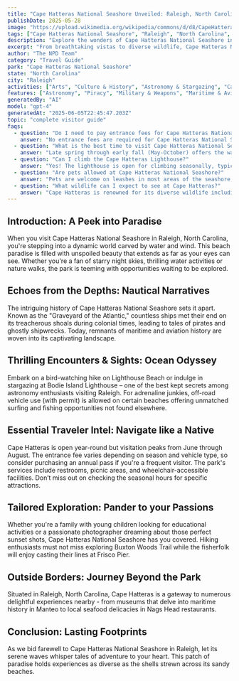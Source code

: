 ```yaml
---
title: "Cape Hatteras National Seashore Unveiled: Raleigh, North Carolinas Natural Wonder"
publishDate: 2025-05-28
image: "https://upload.wikimedia.org/wikipedia/commons/d/d8/CapeHatterasNationalSeashore.JPG"
tags: ["Cape Hatteras National Seashore", "Raleigh", "North Carolina", "Beaches", "Wildlife Viewing Astronomy & Stargazing", "Camping", "Fishing & Hunting", "Maritime History"]
description: "Explore the wonders of Cape Hatteras National Seashore in Raleigh, North Carolina in this comprehensive guide. Complete with insider tips and must-see highli..."
excerpt: "From breathtaking vistas to diverse wildlife, Cape Hatteras National Seashore has something to offer every traveler. Get ready for the ultimate seaside adventure!"
author: "The NPD Team"
category: "Travel Guide"
park: "Cape Hatteras National Seashore"
state: "North Carolina"
city: "Raleigh"
activities: ["Arts", "Culture & History", "Astronomy & Stargazing", "Camping", "Educational Activities", "Fishing & Hunting", "Hiking & Trekking", "Motorized Recreation", "Water Activities", "Wildlife Viewing"]
features: ["Astronomy", "Piracy", "Military & Weapons", "Maritime & Aviation", "Water & Coastal Geography", "Science", "Innovation & Industry", "Wildlife & Conservation", "Transportation", "U.S. Wars & Conflicts", "Cultural Heritage & Society", "Natural Features & Ecosystems"]
generatedBy: "AI"
model: "gpt-4"
generatedAt: "2025-06-05T22:45:47.203Z"
topic: "complete visitor guide"
faqs:
  - question: "Do I need to pay entrance fees for Cape Hatteras National Seashore?"
    answer: "No entrance fees are required for Cape Hatteras National Seashore. However, there may be fees for climbing Cape Hatteras Lighthouse ($10 for adults, children under 12 free), camping, and certain guided tours. Most beaches, trails, and visitor centers are free to access."
  - question: "What is the best time to visit Cape Hatteras National Seashore?"
    answer: "Late spring through early fall (May-October) offers the warmest weather for beach activities and swimming. Fall (September-November) provides excellent weather with fewer crowds. Winter can be beautiful for wildlife watching and solitude, though some facilities may have limited hours."
  - question: "Can I climb the Cape Hatteras Lighthouse?"
    answer: "Yes! The lighthouse is open for climbing seasonally, typically from mid-April through mid-October. Visitors can climb the 248 steps to enjoy panoramic views from America's tallest lighthouse. Tickets are required and can be purchased at the visitor center or online."
  - question: "Are pets allowed at Cape Hatteras National Seashore?"
    answer: "Pets are welcome on leashes in most areas of the seashore, including beaches and trails. However, pets are not allowed in visitor centers, on ferries to Portsmouth Island, or inside the lighthouse. Always clean up after your pet and be mindful of nesting shorebirds during breeding season."
  - question: "What wildlife can I expect to see at Cape Hatteras?"
    answer: "Cape Hatteras is renowned for its diverse wildlife including over 400 bird species, wild horses on Shackleford Banks, loggerhead sea turtles (nesting season May-August), dolphins, and seasonal whale migrations. The area is particularly famous among birdwatchers for its spectacular fall migration."
---
```


## Introduction: A Peek into Paradise 
When you visit Cape Hatteras National Seashore in Raleigh, North Carolina, you're stepping into a dynamic world carved by water and wind. This beach paradise is filled with unspoiled beauty that extends as far as your eyes can see. Whether you're a fan of starry night skies, thrilling water activities or nature walks, the park is teeming with opportunities waiting to be explored.

## Echoes from the Depths: Nautical Narratives
The intriguing history of Cape Hatteras National Seashore sets it apart. Known as the "Graveyard of the Atlantic," countless ships met their end on its treacherous shoals during colonial times, leading to tales of pirates and ghostly shipwrecks. Today, remnants of maritime and aviation history are woven into its captivating landscape.

## Thrilling Encounters & Sights: Ocean Odyssey
Embark on a bird-watching hike on Lighthouse Beach or indulge in stargazing at Bodie Island Lighthouse – one of the best kept secrets among astronomy enthusiasts visiting Raleigh. For adrenaline junkies, off-road vehicle use (with permit) is allowed on certain beaches offering unmatched surfing and fishing opportunities not found elsewhere.

## Essential Traveler Intel: Navigate like a Native
Cape Hatteras is open year-round but visitation peaks from June through August. The entrance fee varies depending on season and vehicle type, so consider purchasing an annual pass if you're a frequent visitor. The park's services include restrooms, picnic areas, and wheelchair-accessible facilities. Don’t miss out on checking the seasonal hours for specific attractions.

## Tailored Exploration: Pander to your Passions
Whether you're a family with young children looking for educational activities or a passionate photographer dreaming about those perfect sunset shots, Cape Hatteras National Seashore has you covered. Hiking enthusiasts must not miss exploring Buxton Woods Trail while the fisherfolk will enjoy casting their lines at Frisco Pier.

## Outside Borders: Journey Beyond the Park
Situated in Raleigh, North Carolina, Cape Hatteras is a gateway to numerous delightful experiences nearby - from museums that delve into maritime history in Manteo to local seafood delicacies in Nags Head restaurants.

## Conclusion: Lasting Footprints
As we bid farewell to Cape Hatteras National Seashore in Raleigh, let its serene waves whisper tales of adventure to your heart. This patch of paradise holds experiences as diverse as the shells strewn across its sandy beaches.